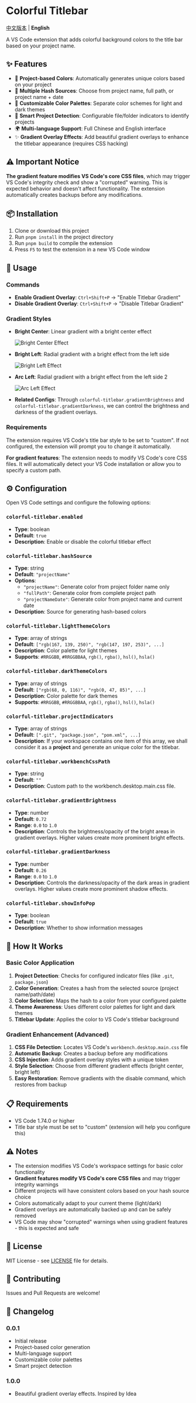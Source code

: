# Colorful Titlebar

[中文版本](README.zh-cn.md) | **English**

A VS Code extension that adds colorful background colors to the title bar based on your project name.

## ✨ Features

- 🎨 **Project-based Colors**: Automatically generates unique colors based on your project
- 🔄 **Multiple Hash Sources**: Choose from project name, full path, or project name + date
- 🌈 **Customizable Color Palettes**: Separate color schemes for light and dark themes
- 📁 **Smart Project Detection**: Configurable file/folder indicators to identify projects
- 🌍 **Multi-language Support**: Full Chinese and English interface
- ✨ **Gradient Overlay Effects**: Add beautiful gradient overlays to enhance the titlebar appearance (requires CSS hacking)

## ⚠️ Important Notice

**The gradient feature modifies VS Code's core CSS files**, which may trigger VS Code's integrity check and show a "corrupted" warning. This is expected behavior and doesn't affect functionality. The extension automatically creates backups before any modifications.

## 📦 Installation

1. Clone or download this project
2. Run `pnpm install` in the project directory
3. Run `pnpm build` to compile the extension
4. Press `F5` to test the extension in a new VS Code window

## 🚀 Usage

### Commands

- **Enable Gradient Overlay**: `Ctrl+Shift+P` → "Enable Titlebar Gradient"
- **Disable Gradient Overlay**: `Ctrl+Shift+P` → "Disable Titlebar Gradient"

### Gradient Styles

- **Bright Center**: Linear gradient with a bright center effect

  ![Bright Center Effect](https://raw.githubusercontent.com/baendlorel/colorful-titlebar/refs/heads/main/draft/light-center.png)

- **Bright Left**: Radial gradient with a bright effect from the left side

  ![Bright Left Effect](https://raw.githubusercontent.com/baendlorel/colorful-titlebar/refs/heads/main/draft/light-left.png)

- **Arc Left**: Radial gradient with a bright effect from the left side 2

  ![Arc Left Effect](https://raw.githubusercontent.com/baendlorel/colorful-titlebar/refs/heads/main/draft/arc-left.png)

- **Related Configs**: Through `colorful-titlebar.gradientBrightness` and `colorful-titlebar.gradientDarkness`, we can control the brightness and darkness of the gradient overlays.

### Requirements

The extension requires VS Code's title bar style to be set to "custom". If not configured, the extension will prompt you to change it automatically.

**For gradient features**: The extension needs to modify VS Code's core CSS files. It will automatically detect your VS Code installation or allow you to specify a custom path.

## ⚙️ Configuration

Open VS Code settings and configure the following options:

### `colorful-titlebar.enabled`

- **Type**: boolean
- **Default**: `true`
- **Description**: Enable or disable the colorful titlebar effect

### `colorful-titlebar.hashSource`

- **Type**: string
- **Default**: `"projectName"`
- **Options**:
  - `"projectName"`: Generate color from project folder name only
  - `"fullPath"`: Generate color from complete project path
  - `"projectNameDate"`: Generate color from project name and current date
- **Description**: Source for generating hash-based colors

### `colorful-titlebar.lightThemeColors`

- **Type**: array of strings
- **Default**: `["rgb(167, 139, 250)", "rgb(147, 197, 253)", ...]`
- **Description**: Color palette for light themes
- **Supports**: `#RRGGBB`, `#RRGGBBAA`, `rgb()`, `rgba()`, `hsl()`, `hsla()`

### `colorful-titlebar.darkThemeColors`

- **Type**: array of strings
- **Default**: `["rgb(68, 0, 116)", "rgb(0, 47, 85)", ...]`
- **Description**: Color palette for dark themes
- **Supports**: `#RRGGBB`, `#RRGGBBAA`, `rgb()`, `rgba()`, `hsl()`, `hsla()`

### `colorful-titlebar.projectIndicators`

- **Type**: array of strings
- **Default**: `[".git", "package.json", "pom.xml", ...]`
- **Description**: If your workspace contains one item of this array, we shall consider it as a **project** and generate an unique color for the titlebar.

### `colorful-titlebar.workbenchCssPath`

- **Type**: string
- **Default**: `""`
- **Description**: Custom path to the workbench.desktop.main.css file.

### `colorful-titlebar.gradientBrightness`

- **Type**: number
- **Default**: `0.72`
- **Range**: `0.0` to `1.0`
- **Description**: Controls the brightness/opacity of the bright areas in gradient overlays. Higher values create more prominent bright effects.

### `colorful-titlebar.gradientDarkness`

- **Type**: number
- **Default**: `0.26`
- **Range**: `0.0` to `1.0`
- **Description**: Controls the darkness/opacity of the dark areas in gradient overlays. Higher values create more prominent shadow effects.

### `colorful-titlebar.showInfoPop`

- **Type**: boolean
- **Default**: `true`
- **Description**: Whether to show information messages

## 🔧 How It Works

### Basic Color Application

1. **Project Detection**: Checks for configured indicator files (like `.git`, `package.json`)
2. **Color Generation**: Creates a hash from the selected source (project name/path/date)
3. **Color Selection**: Maps the hash to a color from your configured palette
4. **Theme Awareness**: Uses different color palettes for light and dark themes
5. **Titlebar Update**: Applies the color to VS Code's titlebar background

### Gradient Enhancement (Advanced)

1. **CSS File Detection**: Locates VS Code's `workbench.desktop.main.css` file
2. **Automatic Backup**: Creates a backup before any modifications
3. **CSS Injection**: Adds gradient overlay styles with a unique token
4. **Style Selection**: Choose from different gradient effects (bright center, bright left)
5. **Easy Restoration**: Remove gradients with the disable command, which restores from backup

## 📋 Requirements

- VS Code 1.74.0 or higher
- Title bar style must be set to "custom" (extension will help you configure this)

## ⚠️ Notes

- The extension modifies VS Code's workspace settings for basic color functionality
- **Gradient features modify VS Code's core CSS files** and may trigger integrity warnings
- Different projects will have consistent colors based on your hash source choice
- Colors automatically adapt to your current theme (light/dark)
- Gradient overlays are automatically backed up and can be safely removed
- VS Code may show "corrupted" warnings when using gradient features - this is expected and safe

## 📄 License

MIT License - see [LICENSE](LICENSE) file for details.

## 🤝 Contributing

Issues and Pull Requests are welcome!

## 📝 Changelog

### 0.0.1

- Initial release
- Project-based color generation
- Multi-language support
- Customizable color palettes
- Smart project detection

### 1.0.0

- Beautiful gradient overlay effects. Inspired by Idea
